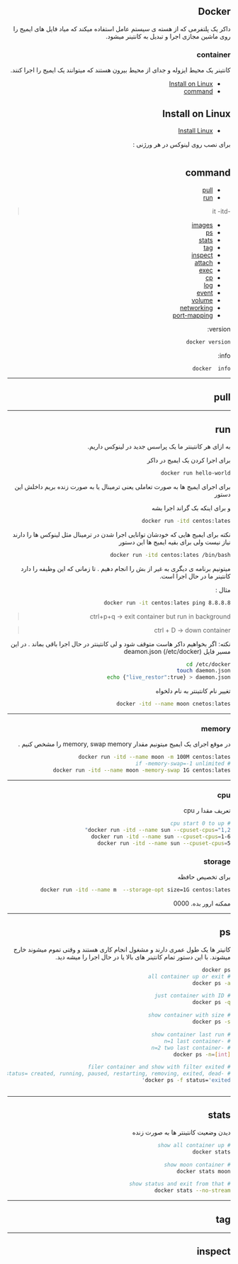 <div dir="rtl">

## Docker
داکر یک پلتفرمی که از هسته ی سیستم عامل استفاده میکند که میاد فایل های ایمیج را روی ماشین مجازی اجرا و تبدیل به کانتینر میشود.

### container

کانتینر یک محیط ایزوله و جدای از محیط بیرون هستند که میتوانند یک ایمیج را اجرا کنند.

- [Install on Linux]()
- [command]()


## Install on Linux

- [Install Linux]()

برای نصب روی لینوکس در هر ورژنی :
```bash

```


## command

- [pull]()
- [run]()
> -it
> -itd
- [images]()
- [ps]()
- [stats]()
- [tag]()
- [inspect]()
- [attach]()
- [exec]()
- [cp]()
- [log]()
- [event]()
- [volume]()
- [networking]()
- [port-mapping]()

version:
```bash
docker version
```

info:
```bash
docker  info
```


---
## pull

---
## run

به ازای هر کانتینتر ما یک پراسس جدید در لینوکس داریم.

برای اجرا کردن یک ایمیج در داکر 
```bash
docker run hello-world
```
برای اجرای ایمیج ها به صورت تعاملی یعنی ترمینال یا  به صورت زنده بریم داخلش این دستور 

و برای اینکه  بک گراند اجرا بشه 
```bash
docker run -itd centos:lates
```

نکته برای ایمیج هایی که خودشان توانایی اجرا شدن در ترمینال مثل لینوکس ها را دارند نیاز نیست ولی برای بقیه ایمیج ها این دستور 
```bash
docker run -itd centos:lates /bin/bash
```

میتونیم برنامه ی دیگری به غیر از بش را انجام دهیم .
تا زمانی که این وظیفه را دارد کانتینر ما در حال اجرا است.

مثال : 
```bash
docker run -it centos:lates ping 8.8.8.8 
```

> ctrl+p+q -> exit container but run in background

> ctrl + D -> down container

نکته: اگر بخواهیم داکر هاست متوقف شود و لی کانتینتر در حال اجرا باقی بماند .
در این مسیر فایل deamon.json (/etc/docker)

```bash
cd /etc/docker
touch daemon.json
echo {"live_restor":true} > daemon.json
```

تغییر نام کانتینتر به نام دلخواه
```bash
docker -itd --name moon cnetos:lates
```
---
### memory
در  موقع اجرای یک ایمیج میتونیم مقدار memory, swap memory را مشخص کنیم .

```bash
docker run -itd --name moon -m 100M centos:lates 
# if -memory-swap=-1 unlimited 
docker run -itd --name moon -memory-swap 1G centos:lates 

```
---
### cpu
تعریف مقدا ر cpu 

```bash
# cpu start 0 to up
docker run -itd --name sun --cpuset-cpus="1,2"
docker run -itd --name sun --cpuset-cpus=1-6
docker run -itd --name sun --cpuset-cpus=5
```

### storage
برای تخصیص حافظه 
```bash
docker run -itd --name m  --storage-opt size=1G centos:lates
```
ممکنه ارور بده.
0000



---
## ps
کانیتر ها یک طول عمری دارند و مشغول انجام کاری هستند و وقتی تموم میشوند خارج میشوند.
 با این دستور تمام کانتینر های بالا یا در حال اجرا را میشه دید.
```bash
docker ps 
# all container up or exit
docker ps -a
```
```bash
# just container with ID
docker ps -q
```
```bash
# show container with size
docker ps -s
```
```bash
# show container last run 
# -n=1 last container 
# -n=2 two last container 
docker ps -n=[int]
```
```bash
# filer container and show with filter exited
# -f status= created, running, paused, restarting, removing, exited, dead
docker ps -f status='exited'
```
```bash

```
---
## stats

دیدن وضعیت کانتینتر ها به صورت زنده

```bash
# show all container up
docker stats

# show moon container
docker stats moon

# show status and exit from that
docker stats --no-stream 
```


---
## tag


---
## inspect